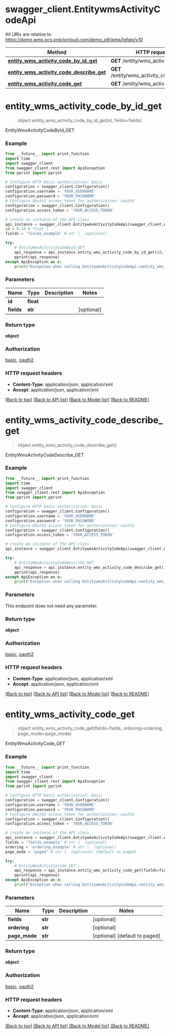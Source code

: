 # swagger_client.EntitywmsActivityCodeApi

All URIs are relative to *https://demo.wms.ocs.oraclecloud.com/demo_a9/wms/lgfapi/v10*

Method | HTTP request | Description
------------- | ------------- | -------------
[**entity_wms_activity_code_by_id_get**](EntitywmsActivityCodeApi.md#entity_wms_activity_code_by_id_get) | **GET** /entity/wms_activity_code/{id} | EntityWmsActivityCodeById_GET
[**entity_wms_activity_code_describe_get**](EntitywmsActivityCodeApi.md#entity_wms_activity_code_describe_get) | **GET** /entity/wms_activity_code/describe | EntityWmsActivityCodeDescribe_GET
[**entity_wms_activity_code_get**](EntitywmsActivityCodeApi.md#entity_wms_activity_code_get) | **GET** /entity/wms_activity_code | EntityWmsActivityCode_GET


# **entity_wms_activity_code_by_id_get**
> object entity_wms_activity_code_by_id_get(id, fields=fields)

EntityWmsActivityCodeById_GET



### Example
```python
from __future__ import print_function
import time
import swagger_client
from swagger_client.rest import ApiException
from pprint import pprint

# Configure HTTP basic authorization: basic
configuration = swagger_client.Configuration()
configuration.username = 'YOUR_USERNAME'
configuration.password = 'YOUR_PASSWORD'
# Configure OAuth2 access token for authorization: oauth2
configuration = swagger_client.Configuration()
configuration.access_token = 'YOUR_ACCESS_TOKEN'

# create an instance of the API class
api_instance = swagger_client.EntitywmsActivityCodeApi(swagger_client.ApiClient(configuration))
id = 8.14 # float | 
fields = 'fields_example' # str |  (optional)

try:
    # EntityWmsActivityCodeById_GET
    api_response = api_instance.entity_wms_activity_code_by_id_get(id, fields=fields)
    pprint(api_response)
except ApiException as e:
    print("Exception when calling EntitywmsActivityCodeApi->entity_wms_activity_code_by_id_get: %s\n" % e)
```

### Parameters

Name | Type | Description  | Notes
------------- | ------------- | ------------- | -------------
 **id** | **float**|  | 
 **fields** | **str**|  | [optional] 

### Return type

**object**

### Authorization

[basic](../README.md#basic), [oauth2](../README.md#oauth2)

### HTTP request headers

 - **Content-Type**: application/json, application/xml
 - **Accept**: application/json, application/xml

[[Back to top]](#) [[Back to API list]](../README.md#documentation-for-api-endpoints) [[Back to Model list]](../README.md#documentation-for-models) [[Back to README]](../README.md)

# **entity_wms_activity_code_describe_get**
> object entity_wms_activity_code_describe_get()

EntityWmsActivityCodeDescribe_GET



### Example
```python
from __future__ import print_function
import time
import swagger_client
from swagger_client.rest import ApiException
from pprint import pprint

# Configure HTTP basic authorization: basic
configuration = swagger_client.Configuration()
configuration.username = 'YOUR_USERNAME'
configuration.password = 'YOUR_PASSWORD'
# Configure OAuth2 access token for authorization: oauth2
configuration = swagger_client.Configuration()
configuration.access_token = 'YOUR_ACCESS_TOKEN'

# create an instance of the API class
api_instance = swagger_client.EntitywmsActivityCodeApi(swagger_client.ApiClient(configuration))

try:
    # EntityWmsActivityCodeDescribe_GET
    api_response = api_instance.entity_wms_activity_code_describe_get()
    pprint(api_response)
except ApiException as e:
    print("Exception when calling EntitywmsActivityCodeApi->entity_wms_activity_code_describe_get: %s\n" % e)
```

### Parameters
This endpoint does not need any parameter.

### Return type

**object**

### Authorization

[basic](../README.md#basic), [oauth2](../README.md#oauth2)

### HTTP request headers

 - **Content-Type**: application/json, application/xml
 - **Accept**: application/json, application/xml

[[Back to top]](#) [[Back to API list]](../README.md#documentation-for-api-endpoints) [[Back to Model list]](../README.md#documentation-for-models) [[Back to README]](../README.md)

# **entity_wms_activity_code_get**
> object entity_wms_activity_code_get(fields=fields, ordering=ordering, page_mode=page_mode)

EntityWmsActivityCode_GET



### Example
```python
from __future__ import print_function
import time
import swagger_client
from swagger_client.rest import ApiException
from pprint import pprint

# Configure HTTP basic authorization: basic
configuration = swagger_client.Configuration()
configuration.username = 'YOUR_USERNAME'
configuration.password = 'YOUR_PASSWORD'
# Configure OAuth2 access token for authorization: oauth2
configuration = swagger_client.Configuration()
configuration.access_token = 'YOUR_ACCESS_TOKEN'

# create an instance of the API class
api_instance = swagger_client.EntitywmsActivityCodeApi(swagger_client.ApiClient(configuration))
fields = 'fields_example' # str |  (optional)
ordering = 'ordering_example' # str |  (optional)
page_mode = 'paged' # str |  (optional) (default to paged)

try:
    # EntityWmsActivityCode_GET
    api_response = api_instance.entity_wms_activity_code_get(fields=fields, ordering=ordering, page_mode=page_mode)
    pprint(api_response)
except ApiException as e:
    print("Exception when calling EntitywmsActivityCodeApi->entity_wms_activity_code_get: %s\n" % e)
```

### Parameters

Name | Type | Description  | Notes
------------- | ------------- | ------------- | -------------
 **fields** | **str**|  | [optional] 
 **ordering** | **str**|  | [optional] 
 **page_mode** | **str**|  | [optional] [default to paged]

### Return type

**object**

### Authorization

[basic](../README.md#basic), [oauth2](../README.md#oauth2)

### HTTP request headers

 - **Content-Type**: application/json, application/xml
 - **Accept**: application/json, application/xml

[[Back to top]](#) [[Back to API list]](../README.md#documentation-for-api-endpoints) [[Back to Model list]](../README.md#documentation-for-models) [[Back to README]](../README.md)

